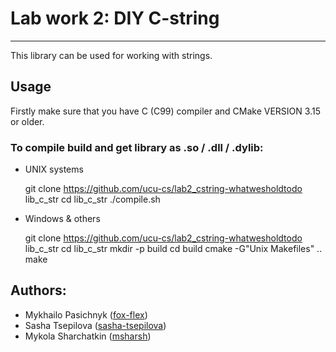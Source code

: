# Lab work 2: DIY C-string

---
This library can be used for working with strings.

## Usage
Firstly make sure that you have C (C99) compiler
and CMake VERSION 3.15 or older.
### To compile build and get library as .so / .dll / .dylib:
- UNIX systems


    git clone https://github.com/ucu-cs/lab2_cstring-whatwesholdtodo lib_c_str
    cd lib_c_str
    ./compile.sh
- Windows & others


    git clone https://github.com/ucu-cs/lab2_cstring-whatwesholdtodo lib_c_str
    cd lib_c_str
    mkdir -p build
    cd build
    cmake -G"Unix Makefiles" ..
    make


## Authors:
- Mykhailo Pasichnyk ([fox-flex](https://github.com/fox-flex))
- Sasha Tsepilova ([sasha-tsepilova](https://github.com/sasha-tsepilova))
- Mykola Sharchatkin ([msharsh](https://github.com/msharsh))
